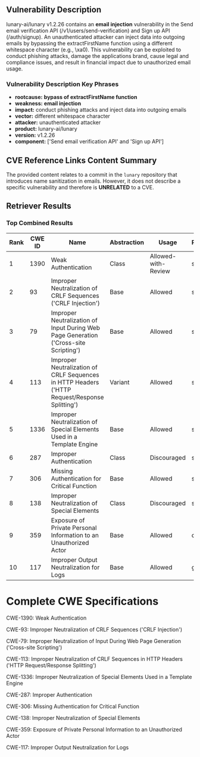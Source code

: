 ## Vulnerability Description
lunary-ai/lunary v1.2.26 contains an **email injection** vulnerability in the Send email verification API (/v1/users/send-verification) and Sign up API (/auth/signup). An unauthenticated attacker can inject data into outgoing emails by bypassing the extractFirstName function using a different whitespace character (e.g., \xa0). This vulnerability can be exploited to conduct phishing attacks, damage the applications brand, cause legal and compliance issues, and result in financial impact due to unauthorized email usage.

### Vulnerability Description Key Phrases
- **rootcause:** **bypass of extractFirstName function**
- **weakness:** **email injection**
- **impact:** conduct phishing attacks and inject data into outgoing emails
- **vector:** different whitespace character
- **attacker:** unauthenticated attacker
- **product:** lunary-ai/lunary
- **version:** v1.2.26
- **component:** ['Send email verification API' and 'Sign up API']

## CVE Reference Links Content Summary
The provided content relates to a commit in the `lunary` repository that introduces name sanitization in emails. However, it does not describe a specific vulnerability and therefore is **UNRELATED** to a CVE.

## Retriever Results

### Top Combined Results

| Rank | CWE ID | Name | Abstraction | Usage  | Retrievers | Individual Scores |
|------|--------|------|-------------|-------|------------|-------------------|
| 1 | 1390 | Weak Authentication | Class | Allowed-with-Review | sparse | 0.395 |
| 2 | 93 | Improper Neutralization of CRLF Sequences ('CRLF Injection') | Base | Allowed | sparse | 0.391 |
| 3 | 79 | Improper Neutralization of Input During Web Page Generation ('Cross-site Scripting') | Base | Allowed | sparse | 0.383 |
| 4 | 113 | Improper Neutralization of CRLF Sequences in HTTP Headers ('HTTP Request/Response Splitting') | Variant | Allowed | sparse | 0.374 |
| 5 | 1336 | Improper Neutralization of Special Elements Used in a Template Engine | Base | Allowed | sparse | 0.373 |
| 6 | 287 | Improper Authentication | Class | Discouraged | sparse | 0.365 |
| 7 | 306 | Missing Authentication for Critical Function | Base | Allowed | sparse | 0.365 |
| 8 | 138 | Improper Neutralization of Special Elements | Class | Discouraged | sparse | 0.365 |
| 9 | 359 | Exposure of Private Personal Information to an Unauthorized Actor | Base | Allowed | dense | 0.523 |
| 10 | 117 | Improper Output Neutralization for Logs | Base | Allowed | graph | 0.002 |



# Complete CWE Specifications

CWE-1390: Weak Authentication

CWE-93: Improper Neutralization of CRLF Sequences ('CRLF Injection')

CWE-79: Improper Neutralization of Input During Web Page Generation ('Cross-site Scripting')

CWE-113: Improper Neutralization of CRLF Sequences in HTTP Headers ('HTTP Request/Response Splitting')

CWE-1336: Improper Neutralization of Special Elements Used in a Template Engine

CWE-287: Improper Authentication

CWE-306: Missing Authentication for Critical Function

CWE-138: Improper Neutralization of Special Elements

CWE-359: Exposure of Private Personal Information to an Unauthorized Actor

CWE-117: Improper Output Neutralization for Logs